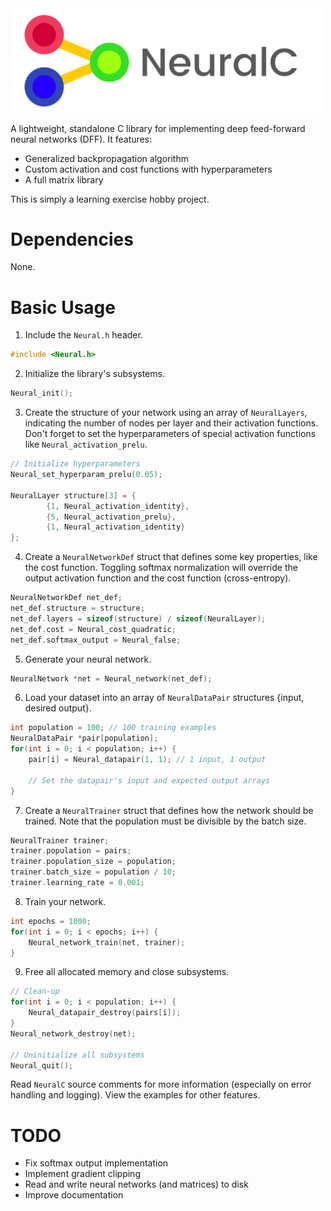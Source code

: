 <img src="./media/logo.png" alt="NeuralC" width="500"/>

A lightweight, standalone C library for implementing deep feed-forward neural networks (DFF). It features:

- Generalized backpropagation algorithm
- Custom activation and cost functions with hyperparameters
- A full matrix library

This is simply a learning exercise hobby project.

# Dependencies

None.

# Basic Usage

1. Include the `Neural.h` header.
```c
#include <Neural.h>
```

2. Initialize the library's subsystems.
```c
Neural_init();
```

3. Create the structure of your network using an array of `NeuralLayers`, indicating the number of nodes per layer and their activation functions. Don't forget to set the hyperparameters of special activation functions like `Neural_activation_prelu`.
```c
// Initialize hyperparameters
Neural_set_hyperparam_prelu(0.05);

NeuralLayer structure[3] = {
        {1, Neural_activation_identity},
        {5, Neural_activation_prelu},
        {1, Neural_activation_identity}
};
```

4. Create a `NeuralNetworkDef` struct that defines some key properties, like the cost function. Toggling softmax normalization will override the output activation function and the cost function (cross-entropy).
```c
NeuralNetworkDef net_def;
net_def.structure = structure;
net_def.layers = sizeof(structure) / sizeof(NeuralLayer);
net_def.cost = Neural_cost_quadratic;
net_def.softmax_output = Neural_false;
```

5. Generate your neural network.
```c
NeuralNetwork *net = Neural_network(net_def);
```

6. Load your dataset into an array of `NeuralDataPair` structures {input, desired output}.
```c
int population = 100; // 100 training examples
NeuralDataPair *pair[population];
for(int i = 0; i < population; i++) {
    pair[i] = Neural_datapair(1, 1); // 1 input, 1 output

    // Set the datapair's input and expected output arrays
}
```

7. Create a `NeuralTrainer` struct that defines how the network should be trained. Note that the population must be divisible by the batch size.
```c
NeuralTrainer trainer;
trainer.population = pairs;
trainer.population_size = population;
trainer.batch_size = population / 10;
trainer.learning_rate = 0.001;
```

8. Train your network.
```c
int epochs = 1000;
for(int i = 0; i < epochs; i++) {
    Neural_network_train(net, trainer);
}
```

9. Free all allocated memory and close subsystems.
```c
// Clean-up
for(int i = 0; i < population; i++) {
    Neural_datapair_destroy(pairs[i]);
}
Neural_network_destroy(net);

// Uninitialize all subsystems
Neural_quit();
```

Read `NeuralC` source comments for more information (especially on error handling and logging). View the examples for other features.

# TODO
- Fix softmax output implementation
- Implement gradient clipping
- Read and write neural networks (and matrices) to disk
- Improve documentation